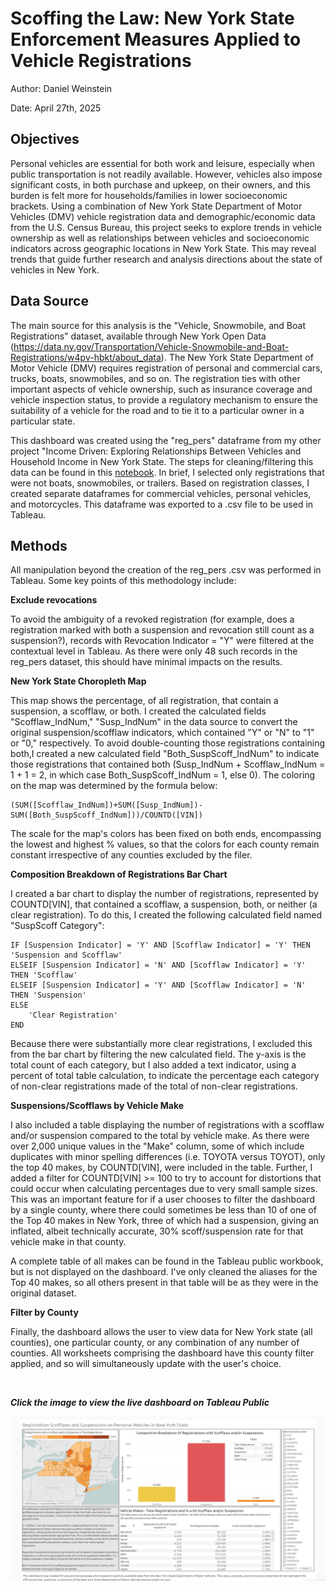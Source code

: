# Scoffing the Law: New York State Enforcement Measures Applied to Vehicle Registrations

Author: Daniel Weinstein

Date: April 27th, 2025

## Objectives
Personal vehicles are essential for both work and leisure, especially when public transportation is not readily available. However, vehicles also impose significant costs, in both purchase and upkeep, on their owners, and this burden is felt more for households/families in lower socioeconomic brackets. Using a combination of New York State Department of Motor Vehicles (DMV) vehicle registration data and demographic/economic data from the U.S. Census Bureau, this project seeks to explore trends in vehicle ownership as well as relationships between vehicles and socioeconomic indicators across geographic locations in New York State. This may reveal trends that guide further research and analysis directions about the state of vehicles in New York.

## Data Source 
The main source for this analysis is the "Vehicle, Snowmobile, and Boat Registrations" dataset, available through New York Open Data (https://data.ny.gov/Transportation/Vehicle-Snowmobile-and-Boat-Registrations/w4pv-hbkt/about_data). The New York State Department of Motor Vehicle (DMV) requires registration of personal and commercial cars, trucks, boats, snowmobiles, and so on. The registration ties with other important aspects of vehicle ownership, such as insurance coverage and vehicle inspection status, to provide a regulatory mechanism to ensure the suitability of a vehicle for the road and to tie it to a particular owner in a particular state.

This dashboard was created using the "reg_pers" dataframe from my other project "Income Driven: Exploring Relationships Between Vehicles and Household Income in New York State. The steps for cleaning/filtering this data can be found in this [notebook](https://github.com/DSWeins676/Data-Analysis-Portfolio/blob/main/IncomeDriven/Income_Driven.ipynb). In brief, I selected only registrations that were not boats, snowmobiles, or trailers. Based on registration classes, I created separate dataframes for commercial vehicles, personal vehicles, and motorcycles. This dataframe was exported to a .csv file to be used in Tableau.

## Methods

All manipulation beyond the creation of the reg_pers .csv was performed in Tableau. Some key points of this methodology include:

**Exclude revocations**

To avoid the ambiguity of a revoked registration (for example, does a registration marked with both a suspension and revocation still count as a suspension?), records with Revocation Indicator = "Y" were filtered at the contextual level in Tableau. As there were only 48 such records in the reg_pers dataset, this should have minimal impacts on the results.
&nbsp;
   
**New York State Choropleth Map**

This map shows the percentage, of all registration, that contain a suspension, a scofflaw, or both. I created the calculated fields "Scofflaw_IndNum," "Susp_IndNum" in the data source to convert the original suspension/scofflaw indicators, which contained "Y" or "N" to "1" or "0," respectively. To avoid double-counting those registrations containing both,I created a new calculated field "Both_SuspScoff_IndNum" to indicate those registrations that contained both (Susp_IndNum + Scofflaw_IndNum = 1 + 1 = 2, in which case Both_SuspScoff_IndNum = 1, else 0). The coloring on the map was determined by the formula below:

```
(SUM([Scofflaw_IndNum])+SUM([Susp_IndNum])-SUM([Both_SuspScoff_IndNum]))/COUNTD([VIN])
```

The scale for the map's colors has been fixed on both ends, encompassing the lowest and highest % values, so that the colors for each county remain constant irrespective of any counties excluded by the filer.

**Composition Breakdown of Registrations Bar Chart**

I created a bar chart to display the number of registrations, represented by COUNTD[VIN], that contained a scofflaw, a suspension, both, or neither (a clear registration). To do this, I created the following calculated field named "SuspScoff Category":

```
IF [Suspension Indicator] = 'Y' AND [Scofflaw Indicator] = 'Y' THEN 'Suspension and Scofflaw'
ELSEIF [Suspension Indicator] = 'N' AND [Scofflaw Indicator] = 'Y' THEN 'Scofflaw'
ELSEIF [Suspension Indicator] = 'Y' AND [Scofflaw Indicator] = 'N' THEN 'Suspension'
ELSE 
    'Clear Registration'
END
```
Because there were substantially more clear registrations, I excluded this from the bar chart by filtering the new calculated field. The y-axis is the total count of each category, but I also added a text indicator, using a percent of total table calculation, to indicate the percentage each category of non-clear registrations made of the total of non-clear registrations.

**Suspensions/Scofflaws by Vehicle Make**

I also included a table displaying the number of registrations with a scofflaw and/or suspension compared to the total by vehicle make. As there were over 2,000 unique values in the "Make" column, some of which include duplicates with minor spelling differences (i.e. TOYOTA versus TOYOT), only the top 40 makes, by COUNTD[VIN], were included in the table. Further, I added a filter for COUNTD[VIN] >= 100 to try to account for distortions that could occur when calculating percentages due to very small sample sizes. This was an important feature for if a user chooses to filter the dashboard by a single county, where there could sometimes be less than 10 of one of the Top 40 makes in New York, three of which had a suspension, giving an inflated, albeit technically accurate, 30% scoff/suspension rate for that vehicle make in that county.

A complete table of all makes can be found in the Tableau public workbook, but is not displayed on the dashboard. I've only cleaned the aliases for the Top 40 makes, so all others present in that table will be as they were in the original dataset.

**Filter by County**

Finally, the dashboard allows the user to view data for New York state (all counties), one particular county, or any combination of any number of counties. All worksheets comprising the dashboard have this county filter applied, and so will simultaneously update with the user's choice. 

&nbsp;
&nbsp;

***Click the image to view the live dashboard on Tableau Public***

[![Dashboard Preview](Images/Registration_Scoff_Viz.png)](https://public.tableau.com/views/NYRegistrationScofflaws/NYRegistrationScoffsSuspensions?:language=en-US&:sid=&:redirect=auth&:display_count=n&:origin=viz_share_link)
